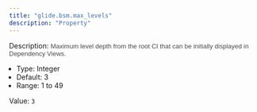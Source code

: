 ```yaml
---
title: "glide.bsm.max_levels"
description: "Property"
---
```


Description: <span style = 'font-family: Arial; font-size: 13px; color: #4a4a4a;'>Maximum level depth from the root CI that can be initially displayed in Dependency Views.<ul style='margin: 0px; padding-left:15px;'><li>Type: Integer</li><li>Default: 3</li><li>Range: 1 to 49</li></ul></span>

Value: `3`